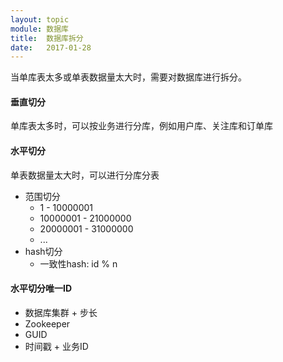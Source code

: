 ```yaml
---
layout: topic
module: 数据库
title:  数据库拆分
date:   2017-01-28
---
```


当单库表太多或单表数据量太大时，需要对数据库进行拆分。

#### 垂直切分

单库表太多时，可以按业务进行分库，例如用户库、关注库和订单库

#### 水平切分

单表数据量太大时，可以进行分库分表

* 范围切分
    * 1 - 10000001
    * 10000001 - 21000000
    * 20000001 - 31000000
    * ...
* hash切分
    * 一致性hash: id % n

#### 水平切分唯一ID

* 数据库集群 + 步长
* Zookeeper
* GUID
* 时间戳 + 业务ID
